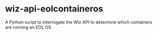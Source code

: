 # wiz-api-eolcontaineros
A Python script to interrogate the Wiz API to determine which containers are running an EOL OS
